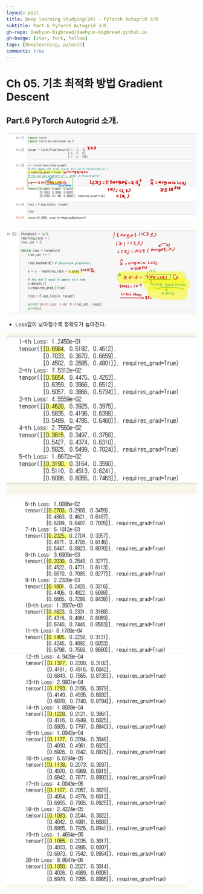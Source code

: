```yaml
---
layout: post
title: Deep learning Studying(24) - PyTorch Autogrid 소개
subtitle: Part.6 PyTorch Autogrid 소개.
gh-repo: Daehyun-Bigbread/daehyun-bigbread.github.io
gh-badge: [star, fork, follow]
tags: [Deeplearning, pytorch]
comments: true
---
```


# Ch 05. 기초 최적화 방법 Gradient Descent

## Part.6 PyTorch Autogrid 소개.



![KakaoTalk_20210716_231732224](../../assets/img/KakaoTalk_20210716_231732224.jpg)



![KakaoTalk_20210716_232006709](../../assets/img/KakaoTalk_20210716_232006709.jpg)



* Loss값이 낮아질수록 정확도가 높아진다.

![KakaoTalk_20210716_232027473](../../assets/img/KakaoTalk_20210716_232027473.jpg)

![KakaoTalk_20210716_232700147](../../assets/img/KakaoTalk_20210716_232700147.jpg)
